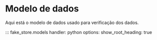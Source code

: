 # Modelo de dados

Aqui está o modelo de dados usado para verificação dos dados.

::: fake_store.models
    handler: python
    options:
        show_root_heading: true

